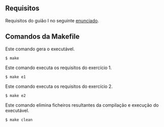 ## Requisitos
Requisitos do guião I no seguinte [enunciado](https://github.com/Katilho/LI3/blob/main/guiao-1/LI3-Guia%CC%83o%20I.pdf).

## Comandos da Makefile
Este comando gera o executável.
```
$ make
```  
Este comando executa os requisitos do exercício 1.
```
$ make e1
```  
Este comando executa os requisitos do exercício 2.
```
$ make e2
```  
Este comando elimina ficheiros resultantes da compilação e execução do executável.
```
$ make clean
```  
